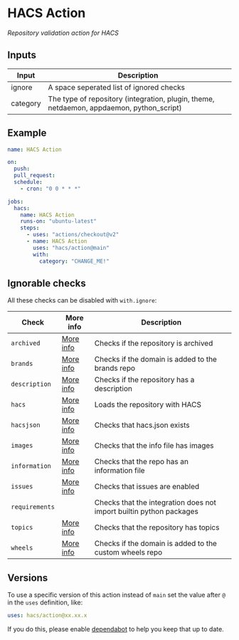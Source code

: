 # HACS Action

_Repository validation action for HACS_

## Inputs

| Input    | Description                                                                              |
| -------- | ---------------------------------------------------------------------------------------- |
| ignore   | A space seperated list of ignored checks                                                 |
| category | The type of repository (integration, plugin, theme, netdaemon, appdaemon, python_script) |

## Example

```yaml
name: HACS Action

on:
  push:
  pull_request:
  schedule:
    - cron: "0 0 * * *"

jobs:
  hacs:
    name: HACS Action
    runs-on: "ubuntu-latest"
    steps:
      - uses: "actions/checkout@v2"
      - name: HACS Action
        uses: "hacs/action@main"
        with:
          category: "CHANGE_ME!"
```

## Ignorable checks

All these checks can be disabled with `with.ignore`:

| Check          | More info                | Description                                                         |
| -------------- | ------------------------ | ------------------------------------------------------------------- |
| `archived`     | [More info][archived]    | Checks if the repository is archived                                |
| `brands`       | [More info][brands]      | Checks if the domain is added to the brands repo                    |
| `description`  | [More info][description] | Checks if the repository has a description                          |
| `hacs`         | [More info][hacs]        | Loads the repository with HACS                                      |
| `hacsjson`     | [More info][hacsjson]    | Checks that hacs.json exists                                        |
| `images`       | [More info][images]      | Checks that the info file has images                                |
| `information`  | [More info][information] | Checks that the repo has an information file                        |
| `issues`       | [More info][issues]      | Checks that issues are enabled                                      |
| `requirements` |                          | Checks that the integration does not import builtin python packages |
| `topics`       | [More info][topics]      | Checks that the repository has topics                               |
| `wheels`       | [More info][wheels]      | Checks if the domain is added to the custom wheels repo             |

[archived]: https://hacs.xyz/docs/publish/include#check-archived
[brands]: https://hacs.xyz/docs/publish/include#check-brands
[description]: https://hacs.xyz/docs/publish/include#check-repository
[hacs]: https://hacs.xyz/docs/publish/include#check-hacs
[hacsjson]: https://hacs.xyz/docs/publish/include#check-hacs-manifest
[images]: https://hacs.xyz/docs/publish/include#check-images
[information]: https://hacs.xyz/docs/publish/include#check-info
[issues]: https://hacs.xyz/docs/publish/include#check-repository
[topics]: https://hacs.xyz/docs/publish/include#check-repository
[wheels]: https://hacs.xyz/docs/publish/include#check-wheels

## Versions

To use a specific version of this action instead of `main` set the value after `@` in the `uses` definition, like:

```yaml
uses: hacs/action@xx.xx.x
```

If you do this, please enable [dependabot](https://dependabot.com/github-actions/) to help you keep that up to date.
